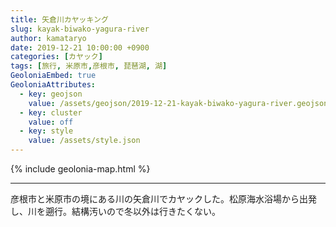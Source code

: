 ```yaml
---
title: 矢倉川カヤッキング
slug: kayak-biwako-yagura-river
author: kamataryo
date: 2019-12-21 10:00:00 +0900
categories: [カヤック]
tags: [旅行, 米原市,彦根市, 琵琶湖, 湖]
GeoloniaEmbed: true
GeoloniaAttributes:
  - key: geojson
    value: /assets/geojson/2019-12-21-kayak-biwako-yagura-river.geojson
  - key: cluster
    value: off
  - key: style
    value: /assets/style.json
---
```


{% include geolonia-map.html %}

---
彦根市と米原市の境にある川の矢倉川でカヤックした。松原海水浴場から出発し、川を遡行。結構汚いので冬以外は行きたくない。
